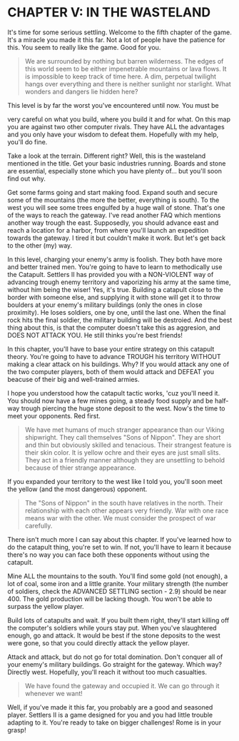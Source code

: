 # CHAPTER V: IN THE WASTELAND

It's time for some serious settling.  Welcome  to the fifth chapter  of the
game.  It's  a  miracle  you made it this far. Not a lot of people have the
patience for this. You seem to really like the game. Good for you.


> We  are  surrounded by nothing but barren wilderness. The edges of this
> world seem  to  be  either  impenetrable mountains or lava flows. It is
> impossible to  keep track of time here. A dim, perpetual twilight hangs
> over  everything  and  there  is  neither  sunlight nor starlight. What
> wonders and dangers lie hidden here?


This level is by far the worst you've encountered until now.  You  must  be

very careful on what you build, where you  build it and for what.  On  this
map you are against two other computer rivals. They have ALL the advantages
and you only  have  your  wisdom  to  defeat  them. Hopefully with my help,
you'll do fine.

Take a look at the  terrain.  Different  right? Well, this is the wasteland
mentioned in the title. Get your basic industries running. Boards and stone
are essential, especially stone which you have plenty of... but you'll soon
find out why.

Get some farms going and start making food. Expand south and secure some of
the mountains (the more the better, everything is  south).  To the west you
will see some trees engulfed  by a huge  wall  of  stone. That's one of the
ways to reach the gateway. I've read another FAQ which mentions another way
trough the east.  Supposedly,  you should advance east and reach a location
for a harbor, from where you'll launch an expedition towards the gateway. I
tired  it  but  couldn't make it work. But let's get back to the other (my)
way.

In this level, charging  your  enemy's army is foolish. They both have more
and better  trained  men. You're going to have to learn to methodically use
the  Catapult.  Settlers  II  has  provided  you  with a NON-VIOLENT way of
advancing  trough enemy territory and vaporizing his army at the same time,
without  him being  the wiser! Yes, it's true. Building a catapult close to
the  border  with  someone else, and supplying it with stone will get it to
throw  boulders at  your enemy's military buildings (only the ones in close
proximity). He loses soldiers, one by one, until the  last  one.  When  the
final rock hits the final soldier, the military building will be destroied.
And the best thing about this, is that the computer doesn't  take  this  as
aggresion, and DOES NOT ATTACK YOU. He still thinks you're best friends!

In this  chapter, you'll have to base your entire strategy on this catapult
theory. You're going to have to advance TROUGH his territory WITHOUT making
a clear attack on his buildings.  Why?  If  you would attack any one of the
two computer players,  both of  them would attack and DEFEAT you beacuse of
their big and well-trained armies.

I  hope  you understood how the catapult tactic works, 'cuz you'll need it.
You should now have a few mines going, a steady food supply and be half-way
trough piercing  the huge stone deposit to the west. Now's the time to meet
your opponents. Red first.


> We  have  met  humans  of  much  stranger  appearance  than  our Viking
> shipwright.  They call themselves "Sons of Nippon". They  are short and
> thin  but  obviously skilled and  tenacious. Their strangest feature is
> their  skin  color.  It  is  yellow ochre and their eyes are just small
> slits. They act in a friendly manner although  they  are  unsettling to
> behold because of thier strange appearance.


If  you  expanded your territory to the west like I told you, you'll soon
meet the yellow (and the most dangerous) opponent.


> The "Sons of Nippon" in the south have relatives in the north. Their
> relationship with each  other  appears very friendly. War with one race
> means war  with  the  other.  We  must  consider  the  prospect  of war
> carefully.


There isn't much more I can say about this chapter.  If  you've learned how
to do the catapult thing, you're set to win. If  not,  you'll have to learn
it because  there's  no way you can face both these opponents without using
the catapult.

Mine ALL the mountains to the south.  You'll  find  some gold (not enough),
a  lot of coal, some iron and a little granite. Your military strength (the
number  of soldiers, check the ADVANCED SETTLING section - 2.9)  should  be
near 400. The gold  production will be lacking though. You won't be able to
surpass the yellow player.

Build lots of catapults and wait.  If  you  built them right, they'll start
killing off the computer's soldiers  while  yours  stay  put.  When  you've
slaughtered enough, go and attack. It would be best if the  stone  deposits
to the west were gone, so that you could directly attack the yellow player.

Attack and attack, but do not go for total domination.  Don't  conquer  all
of your enemy's military buildings. Go straight for the gateway. Which way?
Directly west. Hopefully, you'll reach it without too much casualties.


> We have found the gateway and occupied it. We can go through it
> whenever we want!


Well,  if  you've  made  it  this far, you probably are a good and seasoned
player.  Settlers II is a game designed for you and you had little  trouble
adapting to it.  You're  ready  to take  on bigger  challenges!  Rome is in
your grasp!